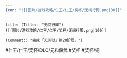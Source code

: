 ```yaml
---
Icon: "![[图片/游戏攻略/仁王/仁王/奖杯/无间行脚.png|30]]"
---
```

```ad-common-bronze-trophy
title: (Title:: "无间行脚")
![[图片/游戏攻略/仁王/仁王/奖杯/无间行脚.png|100]]

(Comment:: "完成「无间狱」第20阶层。")
```

#仁王/仁王/奖杯/DLC/元和偃武 #奖杯 #奖杯/铜
